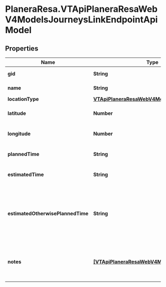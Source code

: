 # PlaneraResa.VTApiPlaneraResaWebV4ModelsJourneysLinkEndpointApiModel

## Properties

Name | Type | Description | Notes
------------ | ------------- | ------------- | -------------
**gid** | **String** | The 16-digit Västtrafik gid. | [optional] 
**name** | **String** | The location name. | 
**locationType** | [**VTApiPlaneraResaWebV4ModelsLocationType**](VTApiPlaneraResaWebV4ModelsLocationType.md) |  | 
**latitude** | **Number** | The WGS84 latitude of the location. | [optional] 
**longitude** | **Number** | The WGS84 longitude of the location. | [optional] 
**plannedTime** | **String** | The planned time in RFC 3339 format. | 
**estimatedTime** | **String** | The estimated time in RFC 3339 format. | [optional] 
**estimatedOtherwisePlannedTime** | **String** | The best known time of the link in RFC 3339 format. Is EstimatedTime if exists, otherwise PlannedTime. | [optional] [readonly] 
**notes** | [**[VTApiPlaneraResaWebV4ModelsNoteApiModel]**](VTApiPlaneraResaWebV4ModelsNoteApiModel.md) | An ordered list (most important first) of notes related to the end point. | [optional] 


